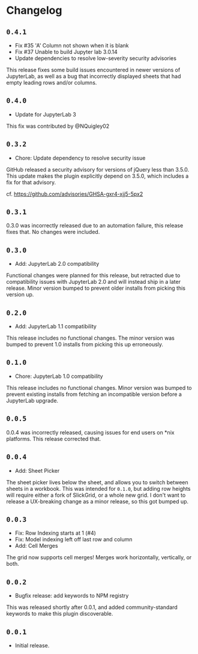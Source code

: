 # Changelog

## `0.4.1`

 - Fix #35 'A' Column not shown when it is blank
 - Fix #37 Unable to build Jupyter lab 3.0.14
 - Update dependencies to resolve low-severity security advisories

This release fixes some build issues encountered in newer versions of
JupyterLab, as well as a bug that incorrectly displayed sheets that had empty
leading rows and/or columns.
## `0.4.0`

 - Update for JupyterLab 3

This fix was contributed by @NQuigley02
## `0.3.2`

 - Chore: Update dependency to resolve security issue

GitHub released a security advisory for versions of jQuery less than 3.5.0.
This update makes the plugin explicitly depend on 3.5.0, which includes a fix
for that advisory.

cf. https://github.com/advisories/GHSA-gxr4-xjj5-5px2

## `0.3.1`

0.3.0 was incorrectly released due to an automation failure, this release fixes
that. No changes were included.

## `0.3.0`

 - Add: JupyterLab 2.0 compatibility

Functional changes were planned for this release, but retracted due to
compatibility issues with JupyterLab 2.0 and will instead ship in a later
release. Minor version bumped to prevent older installs from picking this
version up.

## `0.2.0`

 - Add: JupyterLab 1.1 compatibility

This release includes no functional changes. The minor version was bumped to
prevent 1.0 installs from picking this up erroneously.

## `0.1.0`

 - Chore: JupyterLab 1.0 compatibility

This release includes no functional changes. Minor version was bumped to prevent
existing installs from fetching an incompatible version before a JupyterLab
upgrade.

## `0.0.5`

0.0.4 was incorrectly released, causing issues for end users on *nix platforms.
This release corrected that.

## `0.0.4`

 - Add: Sheet Picker

The sheet picker lives below the sheet, and allows you to switch between sheets
in a workbook.
This was intended for `0.1.0`, but adding row heights will require either a fork
of SlickGrid, or a whole new grid. I don't want to release a UX-breaking change
as a minor release, so this got bumped up.

## `0.0.3`

 - Fix: Row Indexing starts at 1 (#4)
 - Fix: Model indexing left off last row and column
 - Add: Cell Merges

The grid now supports cell merges! Merges work horizontally, vertically, or
both.

## `0.0.2`

 - Bugfix release: add keywords to NPM registry

This was released shortly after 0.0.1, and added community-standard keywords
to make this plugin discoverable.

## `0.0.1`

 - Initial release.